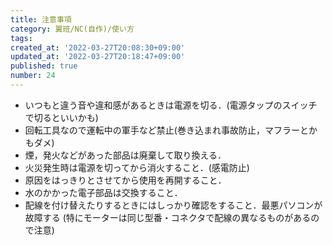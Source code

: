 ```yaml
---
title: 注意事項
category: 翼班/NC(自作)/使い方
tags: 
created_at: '2022-03-27T20:08:30+09:00'
updated_at: '2022-03-27T20:18:47+09:00'
published: true
number: 24
---
```


- 	いつもと違う音や違和感があるときは電源を切る．(電源タップのスイッチで切るといいかも)
- 回転工具なので運転中の軍手など禁止(巻き込まれ事故防止，マフラーとかもダメ)
- 	煙，発火などがあった部品は廃棄して取り換える．
-  火災発生時は電源を切ってから消火すること．(感電防止)
-  原因をはっきりとさせてから使用を再開すること．
-  水のかかった電子部品は交換すること．
-  配線を付け替えたりするときにはしっかり確認をすること．最悪パソコンが故障する (特にモーターは同じ型番・コネクタで配線の異なるものがあるので注意)

